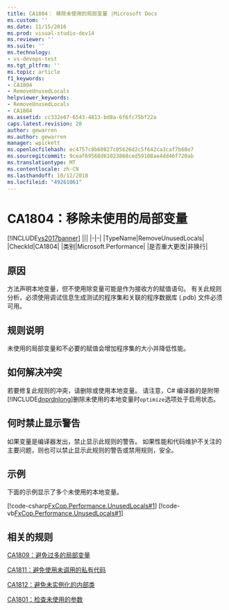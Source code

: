 ```yaml
---
title: CA1804： 移除未使用的局部变量 |Microsoft Docs
ms.custom: ''
ms.date: 11/15/2016
ms.prod: visual-studio-dev14
ms.reviewer: ''
ms.suite: ''
ms.technology:
- vs-devops-test
ms.tgt_pltfrm: ''
ms.topic: article
f1_keywords:
- CA1804
- RemoveUnusedLocals
helpviewer_keywords:
- RemoveUnusedLocals
- CA1804
ms.assetid: cc332e67-6543-4813-bd8a-6f6fc75bf22a
caps.latest.revision: 20
author: gewarren
ms.author: gewarren
manager: wpickett
ms.openlocfilehash: ec4757c8b60827c05626d2c5f642ca3caf7b68e7
ms.sourcegitcommit: 9ceaf69568d61023868ced59108ae4dd46f720ab
ms.translationtype: MT
ms.contentlocale: zh-CN
ms.lasthandoff: 10/12/2018
ms.locfileid: "49261061"
---
```

# <a name="ca1804-remove-unused-locals"></a>CA1804：移除未使用的局部变量
[!INCLUDE[vs2017banner](../includes/vs2017banner.md)]
|||
|-|-|
|TypeName|RemoveUnusedLocals|
|CheckId|CA1804|
|类别|Microsoft.Performance|
|是否重大更改|非换行|

## <a name="cause"></a>原因
 方法声明本地变量，但不使用除变量可能是作为接收方的赋值语句。 有关此规则分析，必须使用调试信息生成测试的程序集和关联的程序数据库 (.pdb) 文件必须可用。

## <a name="rule-description"></a>规则说明
 未使用的局部变量和不必要的赋值会增加程序集的大小并降低性能。

## <a name="how-to-fix-violations"></a>如何解决冲突
 若要修复此规则的冲突，请删除或使用本地变量。 请注意，C# 编译器的是附带[!INCLUDE[dnprdnlong](../includes/dnprdnlong-md.md)]删除未使用的本地变量时`optimize`选项处于启用状态。

## <a name="when-to-suppress-warnings"></a>何时禁止显示警告
 如果变量是编译器发出，禁止显示此规则的警告。 如果性能和代码维护不关注的主要问题，则也可以禁止显示此规则的警告或禁用规则，安全。

## <a name="example"></a>示例
 下面的示例显示了多个未使用的本地变量。

 [!code-csharp[FxCop.Performance.UnusedLocals#1](../snippets/csharp/VS_Snippets_CodeAnalysis/FxCop.Performance.UnusedLocals/cs/FxCop.Performance.UnusedLocals.cs#1)]
 [!code-vb[FxCop.Performance.UnusedLocals#1](../snippets/visualbasic/VS_Snippets_CodeAnalysis/FxCop.Performance.UnusedLocals/vb/FxCop.Performance.UnusedLocals.vb#1)]

## <a name="related-rules"></a>相关的规则
 [CA1809：避免过多的局部变量](../code-quality/ca1809-avoid-excessive-locals.md)

 [CA1811：避免使用未调用的私有代码](../code-quality/ca1811-avoid-uncalled-private-code.md)

 [CA1812：避免未实例化的内部类](../code-quality/ca1812-avoid-uninstantiated-internal-classes.md)

 [CA1801：检查未使用的参数](../code-quality/ca1801-review-unused-parameters.md)



